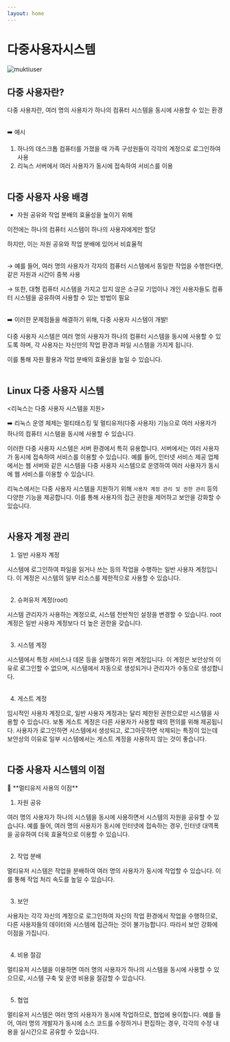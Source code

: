 ```yaml
---
layout: home
--- 
```


# 다중사용자시스템

![muktiuser](https://mblogthumb-phinf.pstatic.net/20110302_61/honhon20_1298991985858R0fmk_JPEG/%B4%D9%C1%DF_%BB%E7%BF%EB%C0%DA.jpg?type=w2)

## 다중 사용자란?

다중 사용자란, 여러 명의 사용자가 하나의 컴퓨터 시스템을 동시에 사용할 수 있는 환경
<br/><br/>

➡️ 예시

1. 하나의 데스크톱 컴퓨터를 가졌을 때 가족 구성원들이 각각의 계정으로 로그인하여 사용 
2. 리눅스 서버에서 여러 사용자가 동시에 접속하여 서비스를 이용
<br/><br/>

## 다중 사용자 사용 배경

- 자원 공유와 작업 분배의 효율성을 높이기 위해

이전에는 하나의 컴퓨터 시스템이 하나의 사용자에게만 할당

하지만, 이는 자원 공유와 작업 분배에 있어서 비효율적
<br/><br/>

→  예를 들어, 여러 명의 사용자가 각자의 컴퓨터 시스템에서 동일한 작업을 수행한다면, 같은 자원과 시간이 중복 사용

→ 또한, 대형 컴퓨터 시스템을 가지고 있지 않은 소규모 기업이나 개인 사용자들도 컴퓨터 시스템을 공유하여 사용할 수 있는 방법이 필요
<br/><br/>

➡️ 이러한 문제점들을 해결하기 위해, 다중 사용자 시스템이 개발!

다중 사용자 시스템은 여러 명의 사용자가 하나의 컴퓨터 시스템을 동시에 사용할 수 있도록 하며, 각 사용자는 자신만의 작업 환경과 파일 시스템을 가지게 됩니다. 

이를 통해 자원 활용과 작업 분배의 효율성을 높일 수 있습니다. 
<br/><br/>

## Linux 다중 사용자 시스템

<리눅스는 다중 사용자 시스템을 지원>

➡️ 리눅스 운영 체제는 멀티태스킹 및 멀티유저(다중 사용자) 기능으로 여러 사용자가 하나의 컴퓨터 시스템을 동시에 사용할 수 있습니다. 

이러한 다중 사용자 시스템은 서버 환경에서 특히 유용합니다. 서버에서는 여러 사용자가 동시에 접속하여 서비스를 이용할 수 있습니다. 예를 들어, 인터넷 서비스 제공 업체에서는 웹 서버와 같은 시스템을 다중 사용자 시스템으로 운영하여 여러 사용자가 동시에 웹 서비스를 이용할 수 있습니다.

리눅스에서는 다중 사용자 시스템을 지원하기 위해 `사용자 계정 관리 및 권한 관리` 등의 다양한 기능을 제공합니다. 이를 통해 사용자의 접근 권한을 제어하고 보안을 강화할 수 있습니다.
<br/><br/>

## 사용자 계정 관리

1. 일반 사용자 계정

시스템에 로그인하여 파일을 읽거나 쓰는 등의 작업을 수행하는 일반 사용자 계정입니다. 이 계정은 시스템의 일부 리소스를 제한적으로 사용할 수 있습니다.
<br/><br/>

2. 슈퍼유저 계정(root) 

시스템 관리자가 사용하는 계정으로, 시스템 전반적인 설정을 변경할 수 있습니다. root 계정은 일반 사용자 계정보다 더 높은 권한을 갖습니다.
<br/><br/>

3. 시스템 계정 

시스템에서 특정 서비스나 데몬 등을 실행하기 위한 계정입니다. 이 계정은 보안상의 이유로 로그인할 수 없으며, 시스템에서 자동으로 생성되거나 관리자가 수동으로 생성합니다.
<br/><br/>

4. 게스트 계정

임시적인 사용자 계정으로, 일반 사용자 계정과는 달리 제한된 권한으로만 시스템을 사용할 수 있습니다. 보통 게스트 계정은 다른 사용자가 사용할 때의 편의를 위해 제공됩니다. 
사용자가 로그인하면 시스템에서 생성되고, 로그아웃하면 삭제되는 특징이 있는데 보안상의 이유로 일부 시스템에서는 게스트 계정을 사용하지 않는 것이 좋습니다.
<br/><br/>


## 다중 사용자 시스템의 이점

<aside>
🔶 **멀티유저 사용의 이점**



1. 자원 공유

여러 명의 사용자가 하나의 시스템을 동시에 사용하면서 시스템의 자원을 공유할 수 있습니다. 예를 들어, 여러 명의 사용자가 동시에 인터넷에 접속하는 경우, 인터넷 대역폭을 공유하여 더욱 효율적으로 이용할 수 있습니다.
<br/><br/>

2. 작업 분배 

멀티유저 시스템은 작업을 분배하여 여러 명의 사용자가 동시에 작업할 수 있습니다. 이를 통해 작업 처리 속도를 높일 수 있습니다.
<br/><br/>

3. 보안

사용자는 각각 자신의 계정으로 로그인하여 자신의 작업 환경에서 작업을 수행하므로, 다른 사용자들의 데이터와 시스템에 접근하는 것이 불가능합니다. 따라서 보안 강화에 이점을 가집니다.
<br/><br/>

4. 비용 절감

멀티유저 시스템을 이용하면 여러 명의 사용자가 하나의 시스템을 동시에 사용할 수 있으므로, 시스템 구축 및 운영 비용을 절감할 수 있습니다.
<br/><br/>

5. 협업

멀티유저 시스템은 여러 명의 사용자가 동시에 작업하므로, 협업에 용이합니다. 예를 들어, 여러 명의 개발자가 동시에 소스 코드를 수정하거나 편집하는 경우, 각각의 수정 내용을 실시간으로 공유할 수 있습니다.

</aside>